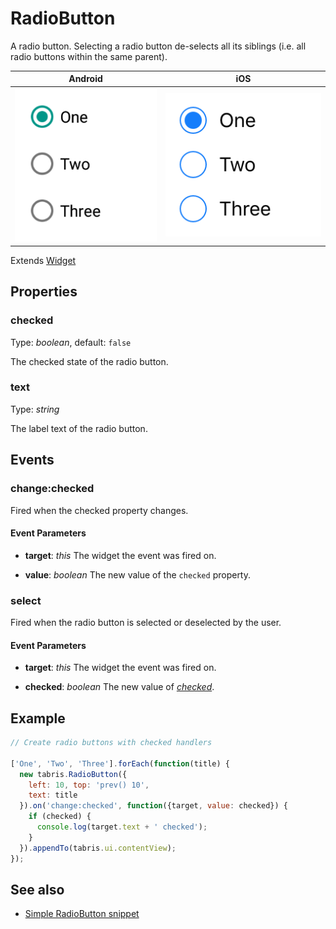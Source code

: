 ---
---
# RadioButton

A radio button. Selecting a radio button de-selects all its siblings (i.e. all radio buttons within the same parent).

Android | iOS
--- | ---
![RadioButton on Android](img/android/RadioButton.png) | ![RadioButton on iOS](img/ios/RadioButton.png)

Extends [Widget](Widget.md)

## Properties

### checked

Type: *boolean*, default: `false`

The checked state of the radio button.

### text

Type: *string*

The label text of the radio button.


## Events

### change:checked

Fired when the checked property changes.

#### Event Parameters 

- **target**: *this*
    The widget the event was fired on.

- **value**: *boolean*
    The new value of the `checked` property.




### select

Fired when the radio button is selected or deselected by the user.

#### Event Parameters 

- **target**: *this*
    The widget the event was fired on.

- **checked**: *boolean*
    The new value of *[checked](#checked)*.





## Example

```js
// Create radio buttons with checked handlers

['One', 'Two', 'Three'].forEach(function(title) {
  new tabris.RadioButton({
    left: 10, top: 'prev() 10',
    text: title
  }).on('change:checked', function({target, value: checked}) {
    if (checked) {
      console.log(target.text + ' checked');
    }
  }).appendTo(tabris.ui.contentView);
});
```
## See also

- [Simple RadioButton snippet](https://github.com/eclipsesource/tabris-js/tree/v2.0.0-beta2/snippets/radiobutton.js)
